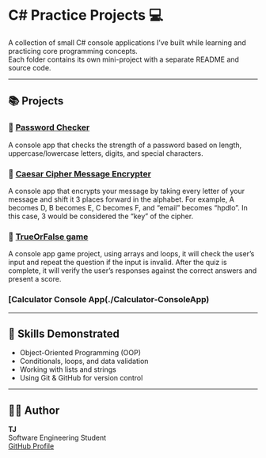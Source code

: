 # C# Practice Projects 💻

A collection of small C# console applications I’ve built while learning and practicing core programming concepts.  
Each folder contains its own mini-project with a separate README and source code.

---

## 📚 Projects

### 🔐 [Password Checker](./PasswordChecker)
A console app that checks the strength of a password based on length, uppercase/lowercase letters, digits, and special characters.

### 🔐 [Caesar Cipher Message Encrypter](./Caesar-Cipher)
A console app that encrypts your message by taking every letter of your message and shift it 3 places forward in the alphabet. For example, A becomes D, B becomes E, C becomes F, and “email” becomes “hpdlo”. In this case, 3 would be considered the “key” of the cipher.

### 🔐 [TrueOrFalse game](./TrueOrFalse)
A console app game  project, using arrays and loops, it will check the user’s input and repeat the question if the input is invalid. After the quiz is complete, it will verify the user’s responses against the correct answers and present a score.

### [Calculator Console App(./Calculator-ConsoleApp)

---

## 🧠 Skills Demonstrated
- Object-Oriented Programming (OOP)
- Conditionals, loops, and data validation
- Working with lists and strings
- Using Git & GitHub for version control

---

## 🧑‍💻 Author
**TJ**  
Software Engineering Student  
[GitHub Profile](https://github.com/Theo-Asamp)
